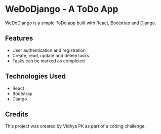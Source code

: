 # WeDoDjango - A ToDo App

WeDoDjango is a simple ToDo app built with React, Bootstrap and Django.

## Features

- User authentication and registration
- Create, read, update and delete tasks
- Tasks can be marked as completed

## Technologies Used

- React
- Bootstrap
- Django

## Credits

This project was created by Vidhya PK as part of a coding challenge.
